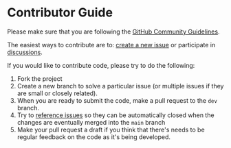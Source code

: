 # Contributor Guide

Please make sure that you are following the [GitHub Community Guidelines](https://docs.github.com/en/site-policy/github-terms/github-community-guidelines).

The easiest ways to contribute are to: [create a new issue](https://github.com/colinkiama/vala-www/issues/new/choose) or participate in [discussions](https://github.com/colinkiama/vala-www/discussions).

If you would like to contribute code, please try to do the following:

1. Fork the project
2. Create a new branch to solve a particular issue (or multiple issues if they are small or closely related).
3. When you are ready to submit the code, make a pull request to the `dev` branch.
4. Try to [reference issues](https://docs.github.com/en/issues/tracking-your-work-with-issues/linking-a-pull-request-to-an-issue) so they can be automatically closed when the changes are eventually merged into the `main` branch
5. Make your pull request a draft if you think that there's needs to be regular feedback on the code as it's being developed.
